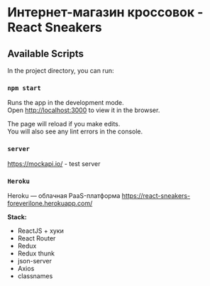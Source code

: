 # Интернет-магазин кроссовок - React Sneakers

## Available Scripts

In the project directory, you can run:

### `npm start`

Runs the app in the development mode.\
Open [http://localhost:3000](http://localhost:3000) to view it in the browser.

The page will reload if you make edits.\
You will also see any lint errors in the console.

### `server`

https://mockapi.io/  - test server

### `Heroku`

Heroku — облачная PaaS-платформа
https://react-sneakers-foreverilone.herokuapp.com/


**Stack:**

- ReactJS + хуки
- React Router
- Redux
- Redux thunk
- json-server
- Axios
- classnames
